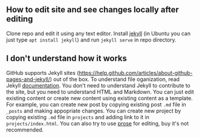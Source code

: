 ## How to edit site and see changes locally after editing

  Clone repo and edit it using any text editor.  Install
  [jekyll](http://jekyllrb.com/) (in Ubuntu you can just type `apt install
  jekyll`) and run `jekyll serve` in repo directory.

## I don't understand how it works

  GitHub supports Jekyll sites
  (https://help.github.com/articles/about-github-pages-and-jekyll/) out of the
  box. To understand file oganization, read Jekyll
  [documentation](http://jekyllrb.com/docs/home/). You don't need to understand
  Jekyll to contribute to the site, but you need to understand HTML and
  Markdown. You can just edit existing content or create new content using
  existing content as a template. For example, you can create new post by
  copying existing post `.md` file in `_posts` and making appopriate changes.
  You can create new project by copying existing `.md` file in `projects` and
  adding link to it in `projects/index.html`. You can also try to use
  [prose](http://prose.io/) for editing, buy it's not recommended.
